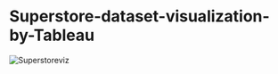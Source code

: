# Superstore-dataset-visualization-by-Tableau



![Superstoreviz](https://github.com/Shreya-Chinchane/Superstore-dataset-visualization-by-tableau-/assets/53463113/c199cbf7-2344-42c6-80f6-b0bb9965751a)
